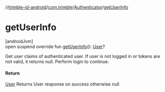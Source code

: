 //[trimble-id-android](../../../index.md)/[com.trimble](../index.md)/[Authenticator](index.md)/[getUserInfo](get-user-info.md)

# getUserInfo

[androidJvm]\
open suspend override fun [getUserInfo](get-user-info.md)(): [User](../../com.trimble.model/-user/index.md)?

Get user claims of authenticated user. If user is not logged in or tokens are not valid, it returns null. Perform login to continue.

#### Return

[User](../../com.trimble.model/-user/index.md) Returns User response on success otherwise null
